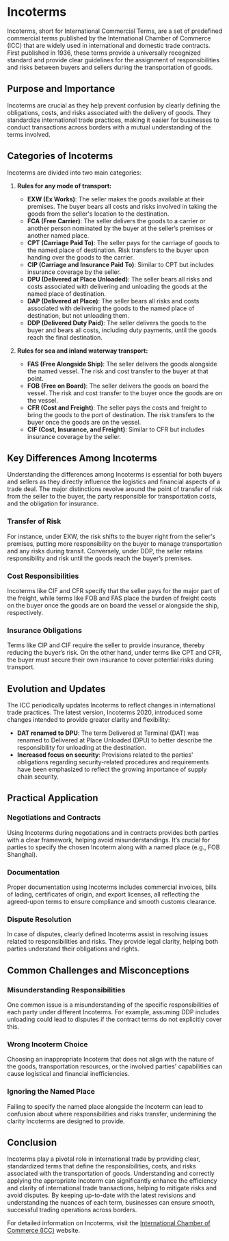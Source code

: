 # Incoterms

Incoterms, short for International Commercial Terms, are a set of predefined commercial terms published by the International Chamber of Commerce (ICC) that are widely used in international and domestic trade contracts. First published in 1936, these terms provide a universally recognized standard and provide clear guidelines for the assignment of responsibilities and risks between buyers and sellers during the transportation of goods.

## Purpose and Importance

Incoterms are crucial as they help prevent confusion by clearly defining the obligations, costs, and risks associated with the delivery of goods. They standardize international trade practices, making it easier for businesses to conduct transactions across borders with a mutual understanding of the terms involved.

## Categories of Incoterms

Incoterms are divided into two main categories:

1. **Rules for any mode of transport:**
   - **EXW (Ex Works)**: The seller makes the goods available at their premises. The buyer bears all costs and risks involved in taking the goods from the seller's location to the destination.
   - **FCA (Free Carrier)**: The seller delivers the goods to a carrier or another person nominated by the buyer at the seller’s premises or another named place.
   - **CPT (Carriage Paid To)**: The seller pays for the carriage of goods to the named place of destination. Risk transfers to the buyer upon handing over the goods to the carrier.
   - **CIP (Carriage and Insurance Paid To)**: Similar to CPT but includes insurance coverage by the seller.
   - **DPU (Delivered at Place Unloaded)**: The seller bears all risks and costs associated with delivering and unloading the goods at the named place of destination.
   - **DAP (Delivered at Place)**: The seller bears all risks and costs associated with delivering the goods to the named place of destination, but not unloading them.
   - **DDP (Delivered Duty Paid)**: The seller delivers the goods to the buyer and bears all costs, including duty payments, until the goods reach the final destination.

2. **Rules for sea and inland waterway transport:**
   - **FAS (Free Alongside Ship)**: The seller delivers the goods alongside the named vessel. The risk and cost transfer to the buyer at that point.
   - **FOB (Free on Board)**: The seller delivers the goods on board the vessel. The risk and cost transfer to the buyer once the goods are on the vessel.
   - **CFR (Cost and Freight)**: The seller pays the costs and freight to bring the goods to the port of destination. The risk transfers to the buyer once the goods are on the vessel.
   - **CIF (Cost, Insurance, and Freight)**: Similar to CFR but includes insurance coverage by the seller.

## Key Differences Among Incoterms

Understanding the differences among Incoterms is essential for both buyers and sellers as they directly influence the logistics and financial aspects of a trade deal. The major distinctions revolve around the point of transfer of risk from the seller to the buyer, the party responsible for transportation costs, and the obligation for insurance.

### Transfer of Risk

For instance, under EXW, the risk shifts to the buyer right from the seller's premises, putting more responsibility on the buyer to manage transportation and any risks during transit. Conversely, under DDP, the seller retains responsibility and risk until the goods reach the buyer’s premises.

### Cost Responsibilities

Incoterms like CIF and CFR specify that the seller pays for the major part of the freight, while terms like FOB and FAS place the burden of freight costs on the buyer once the goods are on board the vessel or alongside the ship, respectively.

### Insurance Obligations

Terms like CIP and CIF require the seller to provide insurance, thereby reducing the buyer’s risk. On the other hand, under terms like CPT and CFR, the buyer must secure their own insurance to cover potential risks during transport.

## Evolution and Updates

The ICC periodically updates Incoterms to reflect changes in international trade practices. The latest version, Incoterms 2020, introduced some changes intended to provide greater clarity and flexibility:

- **DAT renamed to DPU**: The term Delivered at Terminal (DAT) was renamed to Delivered at Place Unloaded (DPU) to better describe the responsibility for unloading at the destination.
- **Increased focus on security**: Provisions related to the parties' obligations regarding security-related procedures and requirements have been emphasized to reflect the growing importance of supply chain security.

## Practical Application

### Negotiations and Contracts

Using Incoterms during negotiations and in contracts provides both parties with a clear framework, helping avoid misunderstandings. It’s crucial for parties to specify the chosen Incoterm along with a named place (e.g., FOB Shanghai).

### Documentation

Proper documentation using Incoterms includes commercial invoices, bills of lading, certificates of origin, and export licenses, all reflecting the agreed-upon terms to ensure compliance and smooth customs clearance.

### Dispute Resolution

In case of disputes, clearly defined Incoterms assist in resolving issues related to responsibilities and risks. They provide legal clarity, helping both parties understand their obligations and rights.

## Common Challenges and Misconceptions

### Misunderstanding Responsibilities

One common issue is a misunderstanding of the specific responsibilities of each party under different Incoterms. For example, assuming DDP includes unloading could lead to disputes if the contract terms do not explicitly cover this.

### Wrong Incoterm Choice

Choosing an inappropriate Incoterm that does not align with the nature of the goods, transportation resources, or the involved parties' capabilities can cause logistical and financial inefficiencies.

### Ignoring the Named Place

Failing to specify the named place alongside the Incoterm can lead to confusion about where responsibilities and risks transfer, undermining the clarity Incoterms are designed to provide.

## Conclusion

Incoterms play a pivotal role in international trade by providing clear, standardized terms that define the responsibilities, costs, and risks associated with the transportation of goods. Understanding and correctly applying the appropriate Incoterm can significantly enhance the efficiency and clarity of international trade transactions, helping to mitigate risks and avoid disputes. By keeping up-to-date with the latest revisions and understanding the nuances of each term, businesses can ensure smooth, successful trading operations across borders. 

For detailed information on Incoterms, visit the [International Chamber of Commerce (ICC)](https://iccwbo.org/resources-for-business/incoterms-rules/incoterms-2020/) website.